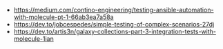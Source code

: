 * https://medium.com/contino-engineering/testing-ansible-automation-with-molecule-pt-1-66ab3ea7a58a
* https://dev.to/jobcespedes/simple-testing-of-complex-scenarios-27dj
* https://dev.to/artis3n/galaxy-collections-part-3-integration-tests-with-molecule-1ian